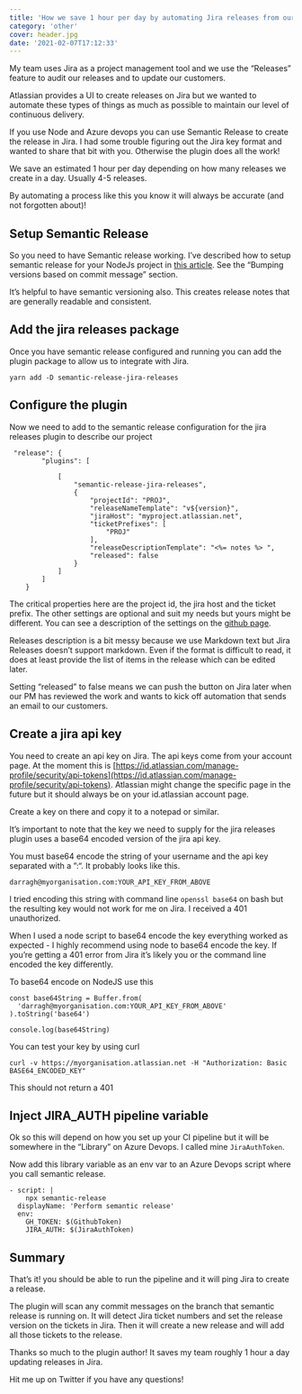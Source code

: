 ```yaml
---
title: 'How we save 1 hour per day by automating Jira releases from our Azure DevOps pipeline'
category: 'other'
cover: header.jpg
date: '2021-02-07T17:12:33'
---
```


My team uses Jira as a project management tool and we use the “Releases” feature to audit our releases and to update our customers.

Atlassian provides a UI to create releases on Jira but we wanted to automate these types of things as much as possible to maintain our level of continuous delivery.

If you use Node and Azure devops you can use Semantic Release to create the release in Jira. I had some trouble figuring out the Jira key format and wanted to share that bit with you. Otherwise the plugin does all the work!

We save an estimated 1 hour per day depending on how many releases we create in a day. Usually 4-5 releases.

By automating a process like this you know it will always be accurate (and not forgotten about)!

<!-- end excerpt -->

## Setup Semantic Release

So you need to have Semantic release working. I’ve described how to setup semantic release for your NodeJs project in [this article](https://www.darraghoriordan.com/2020/07/12/semantic-version-node-azure-devops/). See the “Bumping versions based on commit message” section.

It’s helpful to have semantic versioning also. This creates release notes that are generally readable and consistent.

## Add the jira releases package

Once you have semantic release configured and running you can add the plugin package to allow us to integrate with Jira.

```
yarn add -D semantic-release-jira-releases
```

## Configure the plugin

Now we need to add to the semantic release configuration for the jira releases plugin to describe our project

```
 "release": {
        "plugins": [

            [
                "semantic-release-jira-releases",
                {
                    "projectId": "PROJ",
                    "releaseNameTemplate": "v${version}",
                    "jiraHost": "myproject.atlassian.net",
                    "ticketPrefixes": [
                        "PROJ"
                    ],
                    "releaseDescriptionTemplate": "<%= notes %> ",
                    "released": false
                }
            ]
        ]
    }
```

The critical properties here are the project id, the jira host and the ticket prefix. The other settings are optional and suit my needs but yours might be different. You can see a description of the settings on the [github page](https://github.com/UpHabit/semantic-release-jira-releases).

Releases description is a bit messy because we use Markdown text but Jira Releases doesn’t support markdown. Even if the format is difficult to read, it does at least provide the list of items in the release which can be edited later.

Setting “released” to false means we can push the button on Jira later when our PM has reviewed the work and wants to kick off automation that sends an email to our customers.

## Create a jira api key

You need to create an api key on Jira. The api keys come from your account page. At the moment this is [https://id.atlassian.com/manage-profile/security/api-tokens](https://id.atlassian.com/manage-profile/security/api-tokens). Atlassian might change the specific page in the future but it should always be on your id.atlassian account page.

Create a key on there and copy it to a notepad or similar.

It’s important to note that the key we need to supply for the jira releases plugin uses a base64 encoded version of the jira api key.

You must base64 encode the string of your username and the api key separated with a ”:“. It probably looks like this.

`darragh@myorganisation.com:YOUR_API_KEY_FROM_ABOVE`

I tried encoding this string with command line `openssl base64` on bash but the resulting key would not work for me on Jira. I received a 401 unauthorized.

When I used a node script to base64 encode the key everything worked as expected - I highly recommend using node to base64 encode the key. If you’re getting a 401 error from Jira it’s likely you or the command line encoded the key differently.

To base64 encode on NodeJS use this

```
const base64String = Buffer.from(
  'darragh@myorganisation.com:YOUR_API_KEY_FROM_ABOVE'
).toString('base64')

console.log(base64String)
```

You can test your key by using curl

```shell
curl -v https://myorganisation.atlassian.net -H "Authorization: Basic BASE64_ENCODED_KEY"
```

This should not return a 401

## Inject JIRA_AUTH pipeline variable

Ok so this will depend on how you set up your CI pipeline but it will be somewhere in the “Library” on Azure Devops. I called mine `JiraAuthToken`.

Now add this library variable as an env var to an Azure Devops script where you call semantic release.

```
- script: |
    npx semantic-release
  displayName: 'Perform semantic release'
  env:
    GH_TOKEN: $(GithubToken)
    JIRA_AUTH: $(JiraAuthToken)
```

## Summary

That’s it! you should be able to run the pipeline and it will ping Jira to create a release.

The plugin will scan any commit messages on the branch that semantic release is running on. It will detect Jira ticket numbers and set the release version on the tickets in Jira. Then it will create a new release and will add all those tickets to the release.

Thanks so much to the plugin author! It saves my team roughly 1 hour a day updating releases in Jira.

Hit me up on Twitter if you have any questions!
